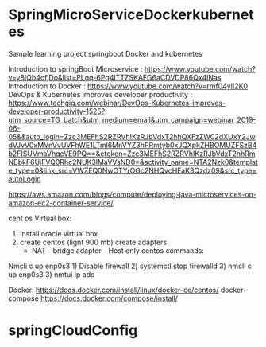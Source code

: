 # SpringMicroServiceDockerkubernetes
Sample learning project springboot Docker and kubernetes

Introduction to springBoot Microservice : https://www.youtube.com/watch?v=y8IQb4ofjDo&list=PLqq-6Pq4lTTZSKAFG6aCDVDP86Qx4lNas
Introduction to Docker : https://www.youtube.com/watch?v=rmf04ylI2K0
DevOps & Kubernetes improves developer productivity :
      https://www.techgig.com/webinar/DevOps-Kubernetes-improves-developer-productivity-1525?utm_source=TG_batch&utm_medium=email&utm_campaign=webinar_2019-06-05&&auto_login=Zzc3MEFhS2RZRVhIKzRJbVdxT2hhQXFzZW02dXUxY2JwdVJvV0xMVnVvUVFhWE1LTml6MnVYZ3hPRmtyb0xJQXpkZHBOMUZFSzB4b2FISUVmaVhqcVE9PQ==&etoken=Zzc3MEFhS2RZRVhIKzRJbVdxT2hhRmNBbkF6UjFVQ0Rhc2NUK3lMaVVsND0=&activity_name=NTA2Nzk0&template_type=0&link_src=VWZEQ0NwOTYrOGc2NHQvcHFaK3Qzdz09&src_type=autoLogin
      

https://aws.amazon.com/blogs/compute/deploying-java-microservices-on-amazon-ec2-container-service/


cent os Virtual box:
1) install oracle virtual box
2) create centos (lignt 900 mb)
      create adapters
      - NAT
       - bridge adapter
       - Host only
 centos commands:
 
 Nmcli c up enp0s3
	1) Disable firewall
	2) systemctl stop firewalld
	3) nmcli c up enp0s3
    3)    nmtui
Ip add

Docker:
https://docs.docker.com/install/linux/docker-ce/centos/
docker-compose
https://docs.docker.com/compose/install/

# springCloudConfig

